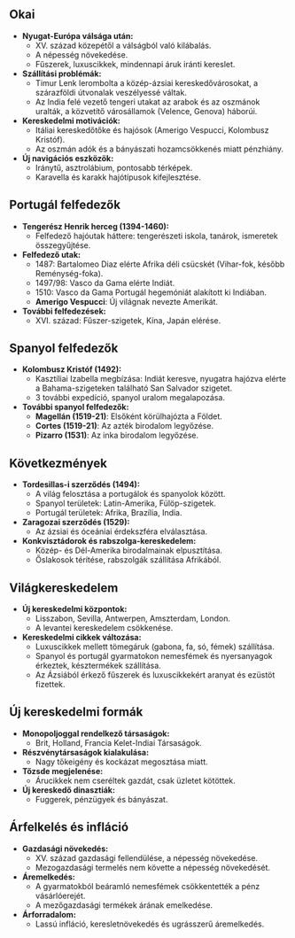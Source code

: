 ## Okai

- **Nyugat-Európa válsága után:**
  - XV. század közepétől a válságból való kilábalás.
  - A népesség növekedése.
  - Fűszerek, luxuscikkek, mindennapi áruk iránti kereslet.
- **Szállítási problémák:**
  - Timur Lenk lerombolta a közép-ázsiai kereskedővárosokat, a szárazföldi útvonalak veszélyessé váltak.
  - Az India felé vezető tengeri utakat az arabok és az oszmánok uralták, a közvetítő városállamok (Velence, Genova) háborúi.
- **Kereskedelmi motivációk:**
  - Itáliai kereskedőtőke és hajósok (Amerigo Vespucci, Kolombusz Kristóf).
  - Az oszmán adók és a bányászati hozamcsökkenés miatt pénzhiány.
- **Új navigációs eszközök:**
  - Iránytű, asztrolábium, pontosabb térképek.
  - Karavella és karakk hajótípusok kifejlesztése.

## Portugál felfedezők

- **Tengerész Henrik herceg (1394-1460):**
  - Felfedező hajóutak háttere: tengerészeti iskola, tanárok, ismeretek összegyűjtése.
- **Felfedező utak:**
  - 1487: Bartalomeo Diaz elérte Afrika déli csücskét (Vihar-fok, később Reménység-foka).
  - 1497/98: Vasco da Gama elérte Indiát.
  - 1510: Vasco da Gama Portugál hegemóniát alakított ki Indiában.
  - **Amerigo Vespucci**: Új világnak nevezte Amerikát.
- **További felfedezések:**
  - XVI. század: Fűszer-szigetek, Kína, Japán elérése.

## Spanyol felfedezők

- **Kolombusz Kristóf (1492):**
  - Kasztíliai Izabella megbízása: Indiát keresve, nyugatra hajózva elérte a Bahama-szigeteken található San Salvador szigetet.
  - 3 további expedíció, spanyol uralom megalapozása.
- **További spanyol felfedezők:**
  - **Magellán (1519-21)**: Elsőként körülhajózta a Földet.
  - **Cortes (1519-21)**: Az azték birodalom legyőzése.
  - **Pizarro (1531)**: Az inka birodalom legyőzése.

## Következmények

- **Tordesillas-i szerződés (1494):**
  - A világ felosztása a portugálok és spanyolok között.
  - Spanyol területek: Latin-Amerika, Fülöp-szigetek.
  - Portugál területek: Afrika, Brazília, India.
- **Zaragozai szerződés (1529):**
  - Az ázsiai és óceániai érdekszféra elválasztása.
- **Konkvisztádorok és rabszolga-kereskedelem:**
  - Közép- és Dél-Amerika birodalmainak elpusztítása.
  - Őslakosok térítése, rabszolgák szállítása Afrikából.
  
## Világkereskedelem

- **Új kereskedelmi központok:**
  - Lisszabon, Sevilla, Antwerpen, Amszterdam, London.
  - A levantei kereskedelem csökkenése.
- **Kereskedelmi cikkek változása:**
  - Luxuscikkek mellett tömegáruk (gabona, fa, só, fémek) szállítása.
  - Spanyol és portugál gyarmatokon nemesfémek és nyersanyagok érkeztek, késztermékek szállítása.
  - Az Ázsiából érkező fűszerek és luxuscikkekért aranyat és ezüstöt fizettek.
  
## Új kereskedelmi formák

- **Monopoljoggal rendelkező társaságok:**
  - Brit, Holland, Francia Kelet-Indiai Társaságok.
- **Részvénytársaságok kialakulása:**
  - Nagy tőkeigény és kockázat megosztása miatt.
- **Tőzsde megjelenése:**
  - Árucikkek nem cseréltek gazdát, csak üzletet kötöttek.
- **Új kereskedő dinasztiák:**
  - Fuggerek, pénzügyek és bányászat.

## Árfelkelés és infláció

- **Gazdasági növekedés:**
  - XV. század gazdasági fellendülése, a népesség növekedése.
  - Mezogazdasági termelés nem követte a népesség növekedését.
- **Áremelkedés:**
  - A gyarmatokból beáramló nemesfémek csökkentették a pénz vásárlóerejét.
  - A mezőgazdasági termékek árának emelkedése.
- **Árforradalom:**
  - Lassú infláció, keresletnövekedés és ugrásszerű áremelkedés.